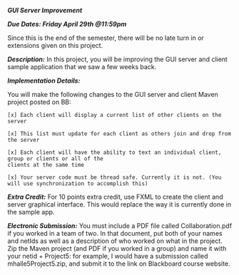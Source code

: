 ***GUI Server Improvement***

***Due Dates: Friday April 29th @11:59pm***

Since this is the end of the semester, there will be no late turn in or
extensions given on this project.

***Description:***
In this project, you will be improving the GUI server and client sample application that
we saw a few weeks back.



***Implementation Details:***

You will make the following changes to the GUI server and client Maven project posted
on BB:

    [x] Each client will display a current list of other clients on the server

    [x] This list must update for each client as others join and drop from the server

    [x] Each client will have the ability to text an individual client, group or clients or all of the
    clients at the same time

    [x] Your server code must be thread safe. Currently it is not. (You will use synchronization to accomplish this)


***Extra Credit:***
For 10 points extra credit, use FXML to create the client and server graphical interface.
This would replace the way it is currently done in the sample app.

***Electronic Submission:***
You must include a PDF file called Collaboration.pdf if you worked in a team of two. In
that document, put both of your names and netIds as well as a description of who
worked on what in the project. Zip the Maven project (and PDF if you worked in a group)
and name it with your netid + Project5: for example, I would have a submission called
mhalle5Project5.zip, and submit it to the link on Blackboard course website.
